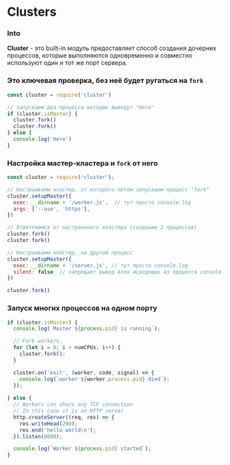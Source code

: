 # Clusters

### Into
**Cluster** - это built-in модуль предоставляет способ создания дочерних процессов, 
которые выполняются одновременно и совместно используют один и тот же порт сервера.

### Это ключевая проверка, без неё будет ругаться на `fork`
```js
const cluster = require('cluster')

// запускаем два процесса которые выведут "Here"
if (cluster.isMaster) {
  cluster.fork()  
  cluster.fork()
} else {
  console.log('Here')
}
```


### Настройка мастер-кластера и `fork` от него
```js
const cluster = require('cluster');

// Настраиваем кластер, от которого потом запускаем процесс "fork"
cluster.setupMaster({
  exec: __dirname + '/worker.js',  // тут просто console.log
  args: ['--use', 'https'],
})

// Ответляемся от настроенного кластера (создание 2 процессов)
cluster.fork() 
cluster.fork() 

// Настраиваем кластер, на другой процесс
cluster.setupMaster({
  exec: __dirname + '/server.js', // тут просто console.log
  silent: false  // запрещает вывод всех исходящих из процесса console.log() и т.д.
})

cluster.fork() 
```

### Запуск многих процессов на одном порту 
```js
if (cluster.isMaster) {
  console.log(`Master ${process.pid} is running`);

  // Fork workers.
  for (let i = 0; i < numCPUs; i++) {
    cluster.fork();
  }

  cluster.on('exit', (worker, code, signal) => {
    console.log(`worker ${worker.process.pid} died`);
  });
  
} else {
  // Workers can share any TCP connection
  // In this case it is an HTTP server
  http.createServer((req, res) => {
    res.writeHead(200);
    res.end('hello world\n');
  }).listen(8000);

  console.log(`Worker ${process.pid} started`);
}
```
